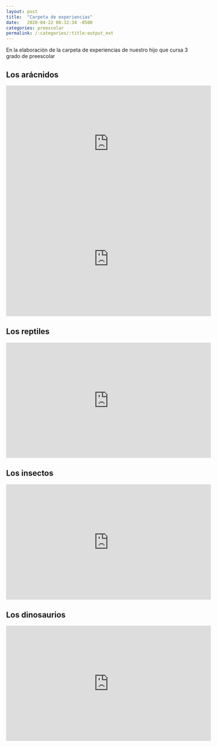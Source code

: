```yaml
---
layout: post
title:  "Carpeta de experiencias"
date:   2020-04-22 08:32:34 -0500
categories: preescolar
permalink: /:categories/:title:output_ext
---
```


En la elaboración de la carpeta de experiencias de nuestro hijo que cursa 3 grado de preescolar




## Los arácnidos

<iframe width="560" height="315" src="https://www.youtube.com/embed/OaSlWPG890I" frameborder="0" allow="accelerometer; autoplay; encrypted-media; gyroscope; picture-in-picture" allowfullscreen></iframe>


<iframe width="560" height="315" src="https://www.youtube.com/embed/jYQRzIHQdGQ" frameborder="0" allow="accelerometer; autoplay; encrypted-media; gyroscope; picture-in-picture" allowfullscreen></iframe>

## Los reptiles

<iframe width="560" height="315" src="https://www.youtube.com/embed/OaSlWPG890I" frameborder="0" allow="accelerometer; autoplay; encrypted-media; gyroscope; picture-in-picture" allowfullscreen></iframe>

## Los insectos

<iframe width="560" height="315" src="https://www.youtube.com/embed/3tXZZTy_ncE" frameborder="0" allow="accelerometer; autoplay; encrypted-media; gyroscope; picture-in-picture" allowfullscreen></iframe>

## Los dinosaurios


<iframe width="560" height="315" src="https://www.youtube.com/embed/dTgofE8nrk0" frameborder="0" allow="accelerometer; autoplay; encrypted-media; gyroscope; picture-in-picture" allowfullscreen></iframe>


